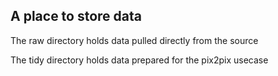 ## A place to store data

The raw directory holds data pulled directly from the source

The tidy directory holds data prepared for the pix2pix usecase
